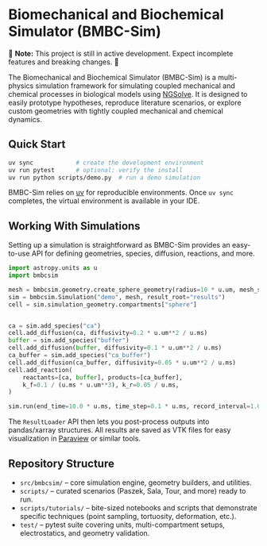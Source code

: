 # Biomechanical and Biochemical Simulator (BMBC-Sim)
:construction: **Note:** This project is still in active development. Expect incomplete features and breaking changes. :construction:

The Biomechanical and Biochemical Simulator (BMBC-Sim) is a multi-physics simulation framework for simulating coupled mechanical and chemical processes in biological models using [NGSolve](https://ngsolve.org/).
It is designed to easily prototype hypotheses, reproduce literature scenarios, or explore custom geometries with tightly coupled mechanical and chemical dynamics.

## Quick Start
```bash
uv sync            # create the development environment
uv run pytest      # optional: verify the install
uv run python scripts/demo.py  # run a demo simulation
```

BMBC-Sim relies on [uv](https://docs.astral.sh/uv/) for reproducible environments. Once `uv sync` completes, the virtual environment is available in your IDE.

## Working With Simulations
Setting up a simulation is straightforward as BMBC-Sim provides an easy-to-use API for defining geometries, species, diffusion, reactions, and more.
```python
import astropy.units as u
import bmbcsim

mesh = bmbcsim.geometry.create_sphere_geometry(radius=10 * u.um, mesh_size=1 * u.um)
sim = bmbcsim.Simulation("demo", mesh, result_root="results")
cell = sim.simulation_geometry.compartments["sphere"]


ca = sim.add_species("ca")
cell.add_diffusion(ca, diffusivity=0.2 * u.um**2 / u.ms)
buffer = sim.add_species("buffer")
cell.add_diffusion(buffer, diffusivity=0.1 * u.um**2 / u.ms)
ca_buffer = sim.add_species("ca_buffer")
cell.add_diffusion(ca_buffer, diffusivity=0.05 * u.um**2 / u.ms)
cell.add_reaction(
    reactants=[ca, buffer], products=[ca_buffer],
    k_f=0.1 / (u.ms * u.um**3), k_r=0.05 / u.ms,
)

sim.run(end_time=10.0 * u.ms, time_step=0.1 * u.ms, record_interval=1.0 * u.ms)
```
The `ResultLoader` API then lets you post-process outputs into pandas/xarray structures.
All results are saved as VTK files for easy visualization in [Paraview](https://www.paraview.org/) or similar tools.

## Repository Structure
- `src/bmbcsim/` – core simulation engine, geometry builders, and utilities.
- `scripts/` – curated scenarios (Paszek, Sala, Tour, and more) ready to run.
- `scripts/tutorials/` – bite-sized notebooks and scripts that demonstrate specific techniques (point sampling, tortuosity, deformation, etc.).
- `test/` – pytest suite covering units, multi-compartment setups, electrostatics, and geometry validation.
